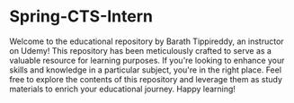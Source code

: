 # Spring-CTS-Intern

Welcome to the educational repository by Barath Tippireddy, an instructor on Udemy! This repository has been meticulously crafted to serve as a valuable resource for learning purposes. If you're looking to enhance your skills and knowledge in a particular subject, you're in the right place. Feel free to explore the contents of this repository and leverage them as study materials to enrich your educational journey. Happy learning!
